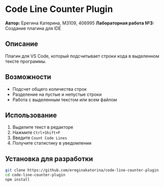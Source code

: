 # Code Line Counter Plugin

**Автор:** Ерегина Катерина, М3109, 406995
**Лабораторная работа №3:** Создание плагина для IDE

## Описание
Плагин для VS Code, который подсчитывает строки кода в выделенном тексте программы.

## Возможности
- Подсчет общего количества строк
- Разделение на пустые и непустые строки
- Работа с выделенным текстом или всем файлом

## Использование
1. Выделите текст в редакторе
2. Нажмите `Ctrl+Shift+P`
3. Введите `Count Code Lines`
4. Получите статистику в уведомлении

## Установка для разработки
```bash
git clone https://github.com/ereginakaterina/code-line-counter-plugin
cd code-line-counter-plugin
npm install
